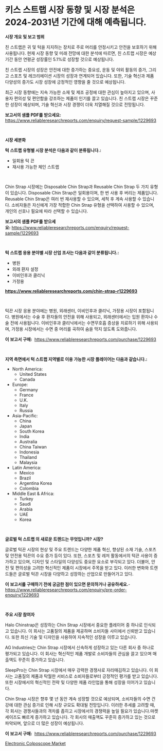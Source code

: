 <p><h1>키스 스트랩 시장 동향 및 시장 분석은 2024-2031년 기간에 대해 예측됩니다.</h1></p><p><strong>시장 개요 및 보고 범위</strong></p>
<p><p>친 스트랩은 귀 및 턱을 지지하는 장치로 주로 머리를 안정시키고 안전을 보호하기 위해 사용됩니다. 현재 시장 동향 및 미래 전망에 대한 분석에 따르면, 친 스트랩 시장은 예상 기간 동안 연평균 성장률인 5.1%로 성장할 것으로 예상됩니다. </p><p>친 스트랩 시장의 성장은 안전에 대한 증가하는 중요성, 운동 및 야외 활동의 증가, 그리고 스포츠 및 레크리에이션 시장의 성장과 연계되어 있습니다. 또한, 기술 혁신과 제품 다양성의 증가도 시장 성장에 긍정적인 영향을 줄 것으로 예상됩니다.</p><p>최근 시장 동향에는 지속 가능한 소재 및 제조 공정에 대한 관심이 높아지고 있으며, 사용자 편의성 및 편안함을 강조하는 제품이 인기를 끌고 있습니다. 친 스트랩 시장은 꾸준한 성장이 예상되며, 기술 혁신과 시장 경쟁이 더욱 치열해질 것으로 전망됩니다.</p></p>
<p><strong>보고서의 샘플 PDF를 받으세요:</strong> <a href="https://www.reliableresearchreports.com/enquiry/request-sample/1229693">https://www.reliableresearchreports.com/enquiry/request-sample/1229693</a></p>
<p>&nbsp;</p>
<p><strong>시장 세분화</strong></p>
<p><strong>턱 스트랩 유형별 시장 분석은 다음과 같이 분류됩니다.:</strong></p>
<p><ul><li>일회용 턱 끈</li><li>재사용 가능한 체인 스트랩</li></ul></p>
<p>&nbsp;</p>
<p><p>Chin Strap 시장에는 Disposable Chin Strap과 Reusable Chin Strap 두 가지 유형이 있습니다. Disposable Chin Strap은 일회용이며, 한 번 사용 후 버리는 제품입니다. Reusable Chin Strap은 여러 번 재사용할 수 있으며, 세척 후 계속 사용할 수 있습니다. 소비자들은 자신에게 가장 적합한 Chin Strap 유형을 선택하여 사용할 수 있으며, 개인의 선호나 필요에 따라 선택할 수 있습니다.</p></p>
<p><strong>보고서의 샘플 PDF를 받으세요:</strong>&nbsp;<a href="https://www.reliableresearchreports.com/enquiry/request-sample/1229693">https://www.reliableresearchreports.com/enquiry/request-sample/1229693</a></p>
<p>&nbsp;</p>
<p><strong> 턱 스트랩 응용 분야별 시장 산업 조사는 다음과 같이 분류됩니다.:</strong></p>
<p><ul><li>병원</li><li>외래 환자 설정</li><li>이비인후과 클리닉</li><li>가정용</li></ul></p>
<p><strong><a href="https://www.reliableresearchreports.com/chin-strap-r1229693">https://www.reliableresearchreports.com/chin-strap-r1229693</a></strong></p>
<p>&nbsp;</p>
<p><p>턱끈 시장 응용 분야에는 병원, 외래센터, 이비인후과 클리닉, 가정용 시장이 포함됩니다. 병원에서는 수술 후 환자들의 안전을 위해 사용되고, 외래센터에서는 입원 환자나 수술 전에 사용됩니다. 이비인후과 클리닉에서는 수면무호흡 증상을 치료하기 위해 사용되며, 가정용 시장에서는 수면 중 머리를 곡하여 숨을 막지 않도록 도와줍니다.</p></p>
<p><strong>이 보고서 구매:</strong>&nbsp; <a href="https://www.reliableresearchreports.com/purchase/1229693">https://www.reliableresearchreports.com/purchase/1229693</a></p>
<p>&nbsp;</p>
<p><strong>지역 측면에서 턱 스트랩 지역별로 이용 가능한 시장 플레이어는 다음과 같습니다.:</strong></p>
<p><ul>
    <li>
        North America:
        <ul>
            <li>United States</li>
            <li>Canada</li>
        </ul>
    </li>
    <li>
        Europe:
        <ul>
            <li>Germany</li>
            <li>France</li>
            <li>U.K.</li>
            <li>Italy</li>
            <li>Russia</li>
        </ul>
    </li>
    <li>
        Asia-Pacific:
        <ul>
            <li>China</li>
            <li>Japan</li>
            <li>South Korea</li>
            <li>India</li>
            <li>Australia</li>
            <li>China Taiwan</li>
            <li>Indonesia</li>
            <li>Thailand</li>
            <li>Malaysia</li>
        </ul>
    </li>
    <li>
        Latin America:
        <ul>
            <li>Mexico</li>
            <li>Brazil</li>
            <li>Argentina Korea</li>
            <li>Colombia</li>
        </ul>
    </li>
    <li>
        Middle East & Africa:
        <ul>
            <li>Turkey</li>
            <li>Saudi</li>
            <li>Arabia</li>
            <li>UAE</li>
            <li>Korea</li>
        </ul>
    </li>
    </ul></p>
<p>&nbsp;</p>
<p><strong>글로벌 턱 스트랩 의 새로운 트렌드는 무엇입니까? 시장?</strong></p>
<p><p>글로벌 턱끈 시장의 현상 및 주요 트렌드는 다양한 제품 혁신, 향상된 소재 기술, 스포츠 및 안전용 턱끈의 수요 증가 등이 있다. 또한, 스포츠 및 레저 활동에서의 턱끈 사용이 증가하고 있으며, 디자인 및 스타일의 다양성도 중요한 요소로 부각되고 있다. 더불어, 안전 및 편의성을 고려한 혁신적인 제품이 시장에서 주목을 받고 있다. 이러한 변화와 트렌드들은 글로벌 턱끈 시장을 다양하고 성장하는 산업으로 만들어가고 있다.</p></p>
<p><strong>이 보고서를 구매하기 전에 궁금한 점이 있으면 문의하거나 공유하세요.</strong>- <a href="https://www.reliableresearchreports.com/enquiry/pre-order-enquiry/1229693">https://www.reliableresearchreports.com/enquiry/pre-order-enquiry/1229693</a></p>
<p>&nbsp;</p>
<p><strong>주요 시장 참여자</strong></p>
<p><p>Halo Chinstrap은 성장하는 Chin Strap 시장에서 중요한 플레이어 중 하나로 인식되고 있습니다. 이 회사는 고품질의 제품을 제공하며 소비자들 사이에서 신뢰받고 있습니다. 또한 최신 기술 및 디자인을 사용하여 지속적인 성장을 이루고 있습니다.</p><p>AG Industries는 Chin Strap 시장에서 신속하게 성장하고 있는 다른 회사 중 하나로 평가되고 있습니다. 이 회사는 혁신적인 제품 개발로 소비자들의 관심을 끌고 있으며 매출액도 꾸준히 증가하고 있습니다.</p><p>SleepPro는 Chin Strap 시장에서 매우 강력한 경쟁사로 자리매김하고 있습니다. 이 회사는 고품질의 제품과 탁월한 서비스로 소비자들로부터 긍정적인 평가를 받고 있습니다. 또한 시장에서의 혁신적인 전략 및 다양한 제품 라인업을 통해 성장을 이어가고 있습니다.</p><p>Chin Strap 시장은 향후 몇 년 동안 계속 성장할 것으로 예상되며, 소비자들의 수면 건강에 대한 관심 증가로 인해 시장 규모도 확대될 전망입니다. 이러한 추세를 고려할 때, 각 회사는 경쟁사들과의 격차를 좁히고 시장에서의 경쟁력을 높일 필요가 있습니다.마켓 세이즈도 빠르게 증가하고 있습니다. 각 회사의 매출액도 꾸준히 증가하고 있는 것으로 파악되며, 앞으로 더 많은 성장이 예상됩니다.</p></p>
<p><strong>이 보고서 구매:</strong>&nbsp;&nbsp;<a href="https://www.reliableresearchreports.com/purchase/1229693">https://www.reliableresearchreports.com/purchase/1229693</a></p>
<p><p><a href="https://github.com/BryceTownsendr/Market-Research-Report-List-4/blob/main/electronic-colposcope-market.md">Electronic Colposcope Market</a></p></p>